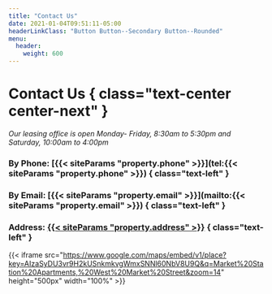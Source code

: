 ```yaml
---
title: "Contact Us"
date: 2021-01-04T09:51:11-05:00
headerLinkClass: "Button Button--Secondary Button--Rounded"
menu:
  header:
    weight: 600
---
```


# Contact Us { class="text-center center-next" }
*Our leasing office is open Monday- Friday, 8:30am to 5:30pm and Saturday, 10:00am to 4:00pm*

### By Phone: [{{< siteParams "property.phone" >}}](tel:{{< siteParams "property.phone" >}}) { class="text-left" }
### By Email: [{{< siteParams "property.email" >}}](mailto:{{< siteParams "property.email" >}}) { class="text-left" }
### Address: [{{< siteParams "property.address" >}}](https://www.google.com/maps?ll=36.073852,-79.889755&z=14&t=m&hl=en-US&gl=US&mapclient=embed&cid=17245712930828526689) { class="text-left" }

{{< iframe src="https://www.google.com/maps/embed/v1/place?key=AIzaSyDU3vr9H2kUSnkmkvgWmxSNNl60NbV8U9Q&q=Market%20Station%20Apartments,%20West%20Market%20Street&zoom=14" height="500px" width="100%" >}}

